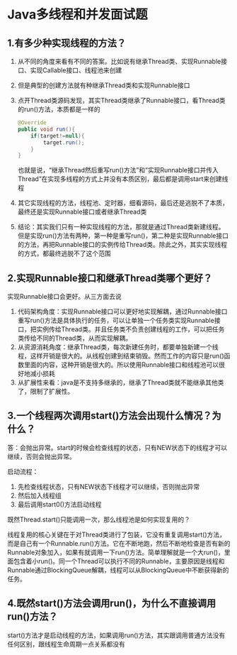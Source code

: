 # Java多线程和并发面试题

## 1.有多少种实现线程的方法？

1. 从不同的角度来看有不同的答案。比如说有继承Thread类、实现Runnable接口、实现Callable接口、线程池来创建

2. 但是典型的创建方法就有种继承Thread类和实现Runnable接口

3. 点开Thread类源码发现，其实Thread类继承了Runnable接口，看Thread类的run()方法，本质都是一样的

   ```java
   @Override
   public void run(){
       if(target!=null){
           target.run();
       }    
   }
   ```

   也就是说，“继承Thread然后重写run()方法”和“实现Runnable接口并传入Thread”在实现多线程的方式上并没有本质区别，最后都是调用start来创建线程

4. 其它实现线程的方法，线程池、定时器，细看源码，最后还是逃脱不了本质，最终还是实现Runnable接口或者继承Thread类

5. 结论：其实我们只有一种实现线程的方法，那就是通过Thread类新建线程。但是实现run()方法有两种，第一种是重写run()，第二种是实现Runnable接口的方法，再把Runnable接口的实例传给Thread类。除此之外，其实实现线程的方式，都最终逃脱不了这个范围

## 2.实现Runnable接口和继承Thread类哪个更好？

实现Runnable接口会更好。从三方面去说

1. 代码架构角度：实现Runnable接口可以更好地实现解耦，通过Runnable接口重写run()方法是具体执行的任务，可以让单独一个任务类实现Runnable接口，把实例传给Thread类。并且任务类不负责创建线程的工作，可以把任务类传给不同的Thread类，从而实现解耦。
2. 从资源消耗角度：继承Thread类，每次新建任务时，都要单独新建一个线程，这样开销是很大的。从线程创建到结束销毁。然而工作的内容只是run()函数里面的内容，这种开销是很大的。所以使用Runnable接口和线程池可以很好地减小损耗
3. 从扩展性来看：java是不支持多继承的，继承了Thread类就不能继承其他类了，限制了扩展性。


## 3.一个线程两次调用start()方法会出现什么情况？为什么？

答：会抛出异常。start的时候会检查线程的状态，只有NEW状态下的线程才可以继续，否则会抛出异常。

启动流程：

1. 先检查线程状态，只有NEW状态下线程才可以继续，否则抛出异常
2. 然后加入线程组
3. 最后调用start0()方法启动线程

既然Thread.start()只能调用一次，那么线程池是如何实现复用的？

线程复用的核心关键在于对Thread类进行了包装，它没有重复调用start()方法，而是自己有一个Runnable.run()方法。它在不断地跑，然后不断地检查是否有新的Runnable对象加入，如果有就调用一下run()方法。简单理解就是一个大run()，里面包含着小run()。同一个Thread可以执行不同的Runnable，主要原因是线程和Runnable通过BlockingQueue解耦，线程可以从BlockingQueue中不断获得新的任务。

## 4.既然start()方法会调用run()，为什么不直接调用run()方法？

start()方法才是启动线程的方法，如果调用run()方法，其实跟调用普通方法没有任何区别，跟线程生命周期一点关系都没有
